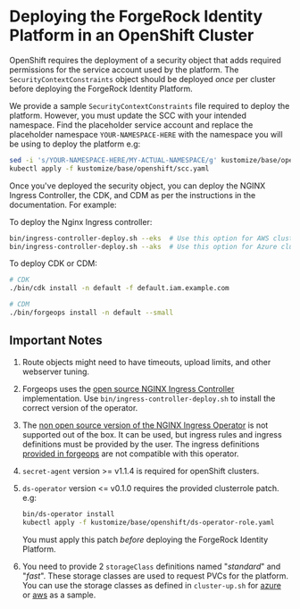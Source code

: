 # Deploying the ForgeRock Identity Platform in an OpenShift Cluster

OpenShift requires the deployment of a security object that adds required permissions for the service account used by the platform. The `SecurityContextConstraints` object should be deployed _once_ per cluster before deploying the ForgeRock Identity Platform.

We provide a sample `SecurityContextConstraints` file required to deploy the platform. However, you must update the SCC with your intended namespace. Find the placeholder service account and replace the placeholder namespace `YOUR-NAMESPACE-HERE` with the namespace you will be using to deploy the platform e.g:

```sh
sed -i 's/YOUR-NAMESPACE-HERE/MY-ACTUAL-NAMESPACE/g' kustomize/base/openshift/scc.yaml
kubectl apply -f kustomize/base/openshift/scc.yaml
```

Once you've deployed the security object, you can deploy the NGINX Ingress Controller, the CDK, and CDM as per the instructions in the documentation. For example:

To deploy the Nginx Ingress controller:

```sh
bin/ingress-controller-deploy.sh --eks  # Use this option for AWS clusters
bin/ingress-controller-deploy.sh --aks  # Use this option for Azure clusters
```

To deploy CDK or CDM:

```sh
# CDK
./bin/cdk install -n default -f default.iam.example.com

# CDM
./bin/forgeops install -n default --small
```

## Important Notes

1. Route objects might need to have timeouts, upload limits, and other webserver tuning.
1. Forgeops uses the [open source NGINX Ingress Controller](https://kubernetes.github.io/ingress-nginx/deploy/) implementation.
Use `bin/ingress-controller-deploy.sh` to install the correct version of the operator.
1. The [non open source version of the NGINX Ingress Operator](https://docs.nginx.com/nginx-ingress-controller/intro/overview/) is not supported out of the box. It can be used, but
ingress rules and ingress definitions must be provided by the user. The ingress definitions
[provided in forgeops](/kustomize/base/ingress/ingress.yaml) are not compatible with this
operator.
1. `secret-agent` version >= v1.1.4  is required for openShift clusters.
1. `ds-operator` version <= v0.1.0 requires the provided clusterrole patch. e.g:

    ```sh
    bin/ds-operator install
    kubectl apply -f kustomize/base/openshift/ds-operator-role.yaml
    ```

    You must apply this patch _before_ deploying the ForgeRock Identity Platform.
1. You need to provide 2 `storageClass` definitions named "_standard_" and "_fast_".
These storage classes are used to request PVCs for the platform. You can use the storage classes
as defined in `cluster-up.sh` for [azure](/cluster/aks/cluster-up.sh) or [aws](/cluster/eks/cluster-up.sh) as a sample.
